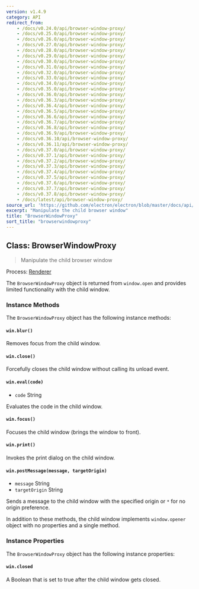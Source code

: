 ```yaml
---
version: v1.4.9
category: API
redirect_from:
    - /docs/v0.24.0/api/browser-window-proxy/
    - /docs/v0.25.0/api/browser-window-proxy/
    - /docs/v0.26.0/api/browser-window-proxy/
    - /docs/v0.27.0/api/browser-window-proxy/
    - /docs/v0.28.0/api/browser-window-proxy/
    - /docs/v0.29.0/api/browser-window-proxy/
    - /docs/v0.30.0/api/browser-window-proxy/
    - /docs/v0.31.0/api/browser-window-proxy/
    - /docs/v0.32.0/api/browser-window-proxy/
    - /docs/v0.33.0/api/browser-window-proxy/
    - /docs/v0.34.0/api/browser-window-proxy/
    - /docs/v0.35.0/api/browser-window-proxy/
    - /docs/v0.36.0/api/browser-window-proxy/
    - /docs/v0.36.3/api/browser-window-proxy/
    - /docs/v0.36.4/api/browser-window-proxy/
    - /docs/v0.36.5/api/browser-window-proxy/
    - /docs/v0.36.6/api/browser-window-proxy/
    - /docs/v0.36.7/api/browser-window-proxy/
    - /docs/v0.36.8/api/browser-window-proxy/
    - /docs/v0.36.9/api/browser-window-proxy/
    - /docs/v0.36.10/api/browser-window-proxy/
    - /docs/v0.36.11/api/browser-window-proxy/
    - /docs/v0.37.0/api/browser-window-proxy/
    - /docs/v0.37.1/api/browser-window-proxy/
    - /docs/v0.37.2/api/browser-window-proxy/
    - /docs/v0.37.3/api/browser-window-proxy/
    - /docs/v0.37.4/api/browser-window-proxy/
    - /docs/v0.37.5/api/browser-window-proxy/
    - /docs/v0.37.6/api/browser-window-proxy/
    - /docs/v0.37.7/api/browser-window-proxy/
    - /docs/v0.37.8/api/browser-window-proxy/
    - /docs/latest/api/browser-window-proxy/
source_url: 'https://github.com/electron/electron/blob/master/docs/api/browser-window-proxy.md'
excerpt: "Manipulate the child browser window"
title: "BrowserWindowProxy"
sort_title: "browserwindowproxy"
---
```


## Class: BrowserWindowProxy

> Manipulate the child browser window

Process: [Renderer](http://electron.atom.io/docs/tutorial/quick-start#renderer-process)

The `BrowserWindowProxy` object is returned from `window.open` and provides
limited functionality with the child window.

### Instance Methods

The `BrowserWindowProxy` object has the following instance methods:

#### `win.blur()`

Removes focus from the child window.

#### `win.close()`

Forcefully closes the child window without calling its unload event.

#### `win.eval(code)`

* `code` String

Evaluates the code in the child window.

#### `win.focus()`

Focuses the child window (brings the window to front).

#### `win.print()`

Invokes the print dialog on the child window.

#### `win.postMessage(message, targetOrigin)`

* `message` String
* `targetOrigin` String

Sends a message to the child window with the specified origin or `*` for no
origin preference.

In addition to these methods, the child window implements `window.opener` object
with no properties and a single method.

### Instance Properties

The `BrowserWindowProxy` object has the following instance properties:

#### `win.closed`

A Boolean that is set to true after the child window gets closed.
